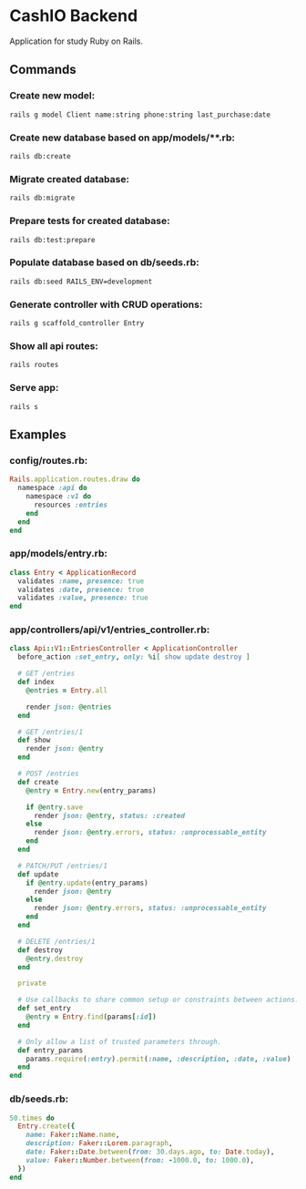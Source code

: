# CashIO Backend

Application for study Ruby on Rails.

## Commands

### Create new model:

```
rails g model Client name:string phone:string last_purchase:date
```

### Create new database based on app/models/\*\*.rb:

```
rails db:create
```

### Migrate created database:

```
rails db:migrate
```

### Prepare tests for created database:

```
rails db:test:prepare
```

### Populate database based on db/seeds.rb:

```
rails db:seed RAILS_ENV=development
```

### Generate controller with CRUD operations:

```
rails g scaffold_controller Entry
```

### Show all api routes:

```
rails routes
```

### Serve app:

```
rails s
```

## Examples

### config/routes.rb:

```rb
Rails.application.routes.draw do
  namespace :api do
    namespace :v1 do
      resources :entries
    end
  end
end
```

### app/models/entry.rb:

```rb
class Entry < ApplicationRecord
  validates :name, presence: true
  validates :date, presence: true
  validates :value, presence: true
end
```

### app/controllers/api/v1/entries_controller.rb:

```rb
class Api::V1::EntriesController < ApplicationController
  before_action :set_entry, only: %i[ show update destroy ]

  # GET /entries
  def index
    @entries = Entry.all

    render json: @entries
  end

  # GET /entries/1
  def show
    render json: @entry
  end

  # POST /entries
  def create
    @entry = Entry.new(entry_params)

    if @entry.save
      render json: @entry, status: :created
    else
      render json: @entry.errors, status: :unprocessable_entity
    end
  end

  # PATCH/PUT /entries/1
  def update
    if @entry.update(entry_params)
      render json: @entry
    else
      render json: @entry.errors, status: :unprocessable_entity
    end
  end

  # DELETE /entries/1
  def destroy
    @entry.destroy
  end

  private

  # Use callbacks to share common setup or constraints between actions.
  def set_entry
    @entry = Entry.find(params[:id])
  end

  # Only allow a list of trusted parameters through.
  def entry_params
    params.require(:entry).permit(:name, :description, :date, :value)
  end
end
```

### db/seeds.rb:

```rb
50.times do
  Entry.create({
    name: Faker::Name.name,
    description: Faker::Lorem.paragraph,
    date: Faker::Date.between(from: 30.days.ago, to: Date.today),
    value: Faker::Number.between(from: -1000.0, to: 1000.0),
  })
end

```
